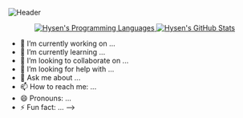 ![Header](https://github.com/hsisco/hsisco/assets/readme_header.png)


<div align="center">
<a href="https://github.com/hsisco" align="center">
  <img src="https://github-readme-stats.vercel.app/api/top-langs/?username=hsisco&layout=compact" alt="Hysen's Programming Languages" />
</a>
<a href="https://github.com/hsisco">
  <img src="https://github-readme-stats.vercel.app/api?username=hsisco&show_icons=true" alt="Hysen's GitHub Stats" />
</a>
</div>

<!-- <p align="center">
<a href="https://github.com/hsisco">
  <img width="500em" src="https://github-readme-stats-eight-theta.vercel.app/api?username=hsisco&show_icons=true&include_all_commits=true&count_private=true "/>
  <img width="500em" src="https://github-readme-stats-eight-theta.vercel.app/api/top-langs/?username=hsisco&layout=compact&langs_count=8 "/>
</a>
</p> -->


- 🔭 I’m currently working on ...
- 🌱 I’m currently learning ...
- 👯 I’m looking to collaborate on ...
- 🤔 I’m looking for help with ...
- 💬 Ask me about ...
- 📫 How to reach me: ...
- 😄 Pronouns: ...
- ⚡ Fun fact: ...
-->

